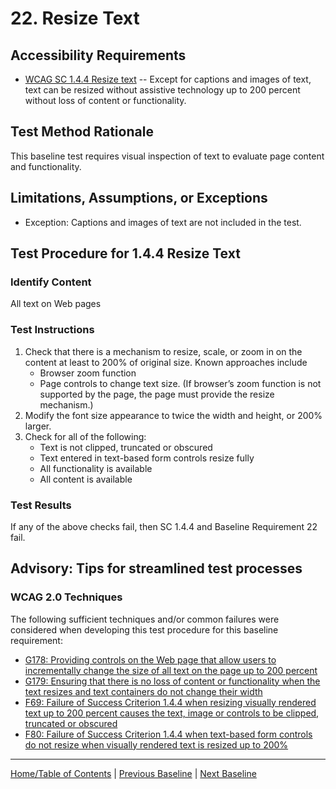 # 22. Resize Text
## Accessibility Requirements
* [WCAG SC 1.4.4 Resize text](https://www.w3.org/TR/UNDERSTANDING-WCAG20/visual-audio-contrast-scale.html) -- Except for captions and images of text, text can be resized without assistive technology up to 200 percent without loss of content or functionality.

## Test Method Rationale
This baseline test requires visual inspection of text to evaluate page content and functionality.

## Limitations, Assumptions, or Exceptions
* Exception: Captions and images of text are not included in the test.

## Test Procedure for 1.4.4 Resize Text
### Identify Content
All text on Web pages

### Test Instructions
1. Check that there is a mechanism to resize, scale, or zoom in on the content at least to 200% of original size. Known approaches include
    * Browser zoom function
    * Page controls to change text size. (If browser’s zoom function is not supported by the page, the page must provide the resize mechanism.)
2. Modify the font size appearance to twice the width and height, or 200% larger.
3. Check for all of the following:
    * Text is not clipped, truncated or obscured
    * Text entered in text-based form controls resize fully
    * All functionality is available
    * All content is available 

### Test Results
If any of the above checks fail, then SC 1.4.4 and Baseline Requirement 22 fail.

## Advisory: Tips for streamlined test processes
### WCAG 2.0 Techniques
The following sufficient techniques and/or common failures were considered when developing this test procedure for this baseline requirement:
* [G178: Providing controls on the Web page that allow users to incrementally change the size of all text on the page up to 200 percent](https://www.w3.org/TR/WCAG20-TECHS/G178.html)
* [G179: Ensuring that there is no loss of content or functionality when the text resizes and text containers do not change their width](https://www.w3.org/TR/WCAG20-TECHS/G179.html)
* [F69: Failure of Success Criterion 1.4.4 when resizing visually rendered text up to 200 percent causes the text, image or controls to be clipped, truncated or obscured](https://www.w3.org/TR/WCAG20-TECHS/F69.html)
* [F80: Failure of Success Criterion 1.4.4 when text-based form controls do not resize when visually rendered text is resized up to 200%](https://www.w3.org/TR/WCAG20-TECHS/F80.html)

----------------------------------------
[Home/Table of Contents](index.md) | [Previous Baseline](21TimedEvents.md) | [Next Baseline](23MultipleWays.md)
